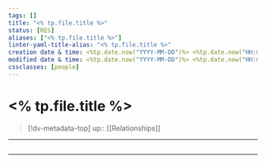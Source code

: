 ```yaml
---
tags: []
title: "<% tp.file.title %>"
status: [RES]
aliases: ["<% tp.file.title %>"]
linter-yaml-title-alias: "<% tp.file.title %>"
creation date & time: <%tp.date.now("YYYY-MM-DD")%> <%tp.date.now("HH:mm")%>
modified date & time: <%tp.date.now("YYYY-MM-DD")%> <%tp.date.now("HH:mm")%>
cssclasses: [people]
---
```


# <% tp.file.title %>

> [!dv-metadata-top]
> up:: [[Relationships]]

- - -

## 


- - -